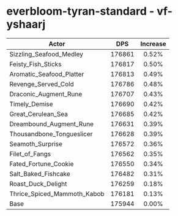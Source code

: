 # everbloom-tyran-standard - vf-yshaarj
| Actor | DPS | Increase |
|---|:---:|:---:|
|Sizzling_Seafood_Medley|176861|0.52%|
|Feisty_Fish_Sticks|176817|0.50%|
|Aromatic_Seafood_Platter|176813|0.49%|
|Revenge_Served_Cold|176786|0.48%|
|Draconic_Augment_Rune|176707|0.43%|
|Timely_Demise|176690|0.42%|
|Great_Cerulean_Sea|176685|0.42%|
|Dreambound_Augment_Rune|176631|0.39%|
|Thousandbone_Tongueslicer|176628|0.39%|
|Seamoth_Surprise|176572|0.36%|
|Filet_of_Fangs|176562|0.35%|
|Fated_Fortune_Cookie|176550|0.34%|
|Salt_Baked_Fishcake|176482|0.31%|
|Roast_Duck_Delight|176259|0.18%|
|Thrice_Spiced_Mammoth_Kabob|176181|0.13%|
|Base|175944|0.00%|
